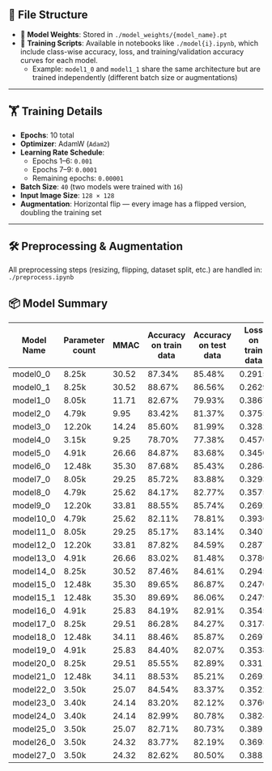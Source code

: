 ## 📁 File Structure

- 🔧 **Model Weights**: Stored in `./model_weights/{model_name}.pt`
- 🧠 **Training Scripts**: Available in notebooks like `./model{i}.ipynb`, which include class-wise accuracy, loss, and training/validation accuracy curves for each model.
  - Example: `model1_0` and `model1_1` share the same architecture but are trained independently (different batch size or augmentations)

---

## 🏋️ Training Details

- **Epochs**: 10 total
- **Optimizer**: AdamW (`Adam2`)
- **Learning Rate Schedule**:
  - Epochs 1–6: `0.001`
  - Epochs 7–9: `0.0001`
  - Remaining epochs: `0.00001`
- **Batch Size**: `40` (two models were trained with `16`)
- **Input Image Size**: `128 × 128`
- **Augmentation**: Horizontal flip — every image has a flipped version, doubling the training set

---

## 🛠️ Preprocessing & Augmentation

All preprocessing steps (resizing, flipping, dataset split, etc.) are handled in:  
`./preprocess.ipynb`

## 📦 Model Summary

| Model Name | Parameter count |  MMAC  | Accuracy on train data | Accuracy on test data | Loss on train data | Loss on test data |
|------------|-----------------|--------|------------------------|-----------------------|--------------------|-------------------|
|  model0_0  |      8.25k      | 30.52  |         87.34%         |        85.48%         |        0.2915      |       0.3345      |
|  model0_1  |      8.25k      | 30.52  |         88.67%         |        86.56%         |        0.2629      |       0.3100      |
|  model1_0  |      8.05k      | 11.71  |         82.67%         |        79.93%         |        0.3867      |       0.4280      |
|  model2_0  |      4.79k      |  9.95  |         83.42%         |        81.37%         |        0.3755      |       0.4020      |
|  model3_0  |     12.20k      | 14.24  |         85.60%         |        81.99%         |        0.3282      |       0.4027      |
|  model4_0  |      3.15k      |  9.25  |         78.70%         |        77.38%         |        0.4576      |       0.4767      |
|  model5_0  |      4.91k      | 26.66  |         84.87%         |        83.68%         |        0.3450      |       0.3695      |
|  model6_0  |     12.48k      | 35.30  |         87.68%         |        85.43%         |        0.2864      |       0.3294      |
|  model7_0  |      8.05k      | 29.25  |         85.72%         |        83.88%         |        0.3293      |       0.3593      |
|  model8_0  |      4.79k      | 25.62  |         84.17%         |        82.77%         |        0.3575      |       0.3842      |
|  model9_0  |     12.20k      | 33.81  |         88.55%         |        85.74%         |        0.2692      |       0.3251      |
|  model10_0 |      4.79k      | 25.62  |         82.11%         |        78.81%         |        0.3936      |       0.4331      |
|  model11_0 |      8.05k      | 29.25  |         85.17%         |        83.14%         |        0.3407      |       0.3803      |
|  model12_0 |     12.20k      | 33.81  |         87.82%         |        84.59%         |        0.2877      |       0.3498      |
|  model13_0 |      4.91k      | 26.66  |         83.02%         |        81.48%         |        0.3780      |       0.4072      |
|  model14_0 |      8.25k      | 30.52  |         87.46%         |        84.61%         |        0.2945      |       0.3543      |
|  model15_0 |     12.48k      | 35.30  |         89.65%         |        86.87%         |        0.2470      |       0.3078      |
|  model15_1 |     12.48k      | 35.30  |         89.69%         |        86.06%         |        0.2479      |       0.3213      |
|  model16_0 |      4.91k      | 25.83  |         84.19%         |        82.91%         |        0.3545      |       0.3810      |
|  model17_0 |      8.25k      | 29.51  |         86.28%         |        84.27%         |        0.3178      |       0.3582      |
|  model18_0 |     12.48k      | 34.11  |         88.46%         |        85.87%         |        0.2697      |       0.3230      |
|  model19_0 |      4.91k      | 25.83  |         84.40%         |        82.07%         |        0.3538      |       0.4041      |
|  model20_0 |      8.25k      | 29.51  |         85.55%         |        82.89%         |        0.3311      |       0.3841      |
|  model21_0 |     12.48k      | 34.11  |         88.53%         |        85.21%         |        0.2692      |       0.3397      |
|  model22_0 |      3.50k      | 25.07  |         84.54%         |        83.37%         |        0.3522      |       0.3772      |
|  model23_0 |      3.40k      | 24.14  |         83.20%         |        82.12%         |        0.3760      |       0.3941      |
|  model24_0 |      3.40k      | 24.14  |         82.99%         |        80.78%         |        0.3824      |       0.4108      |
|  model25_0 |      3.50k      | 25.07  |         82.71%         |        80.73%         |        0.3891      |       0.4189      |
|  model26_0 |      3.50k      | 24.32  |         83.77%         |        82.19%         |        0.3693      |       0.3931      |
|  model27_0 |      3.50k      | 24.32  |         82.62%         |        80.50%         |        0.3881      |       0.4258      |
